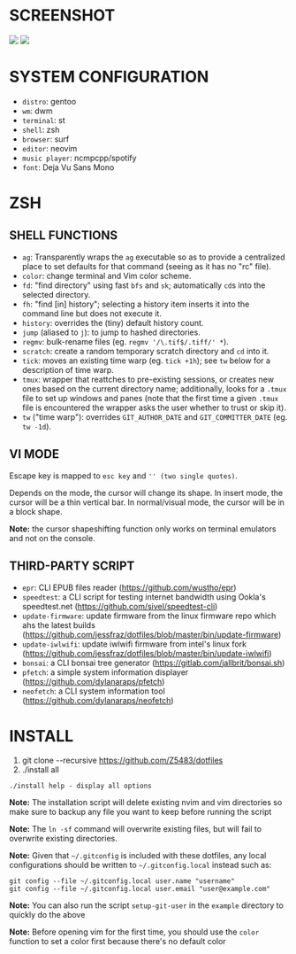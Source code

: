 # SCREENSHOT
<img src=".img/0001">
<img src=".img/0002">

# SYSTEM CONFIGURATION

* `distro`: gentoo
* `wm`: dwm
* `terminal`: st
* `shell`: zsh
* `browser`: surf
* `editor`: neovim
* `music player`: ncmpcpp/spotify
* `font`: Deja Vu Sans Mono

# ZSH

## SHELL FUNCTIONS

- `ag`: Transparently wraps the `ag` executable so as to provide a centralized place to set defaults for that command (seeing as it has no "rc" file).
- `color`: change terminal and Vim color scheme.
- `fd`: "find directory" using fast `bfs` and `sk`; automatically `cd`s into the selected directory.
- `fh`: "find [in] history"; selecting a history item inserts it into the command line but does not execute it.
- `history`: overrides the (tiny) default history count.
- `jump` (aliased to `j`): to jump to hashed directories.
- `regmv`: bulk-rename files (eg. `regmv '/\.tif$/.tiff/' *`).
- `scratch`: create a random temporary scratch directory and `cd` into it.
- `tick`: moves an existing time warp (eg. `tick +1h`); see `tw` below for a description of time warp.
- `tmux`: wrapper that reattches to pre-existing sessions, or creates new ones based on the current directory name; additionally, looks for a `.tmux` file to set up windows and panes (note that the first time a given `.tmux` file is encountered the wrapper asks the user whether to trust or skip it).
- `tw` ("time warp"): overrides `GIT_AUTHOR_DATE` and `GIT_COMMITTER_DATE` (eg. `tw -1d`).

## VI MODE

Escape key is mapped to `esc key` and `'' (two single quotes)`.

Depends on the mode, the cursor will change its shape. In insert mode, the
cursor will be a thin vertical bar. In normal/visual mode, the cursor will be in
a block shape.

**Note:** the cursor shapeshifting function only works on terminal emulators and
not on the console.

## THIRD-PARTY SCRIPT

- `epr`: CLI EPUB files reader (https://github.com/wustho/epr)
- `speedtest`: a CLI script for testing internet bandwidth using Ookla's speedtest.net (https://github.com/sivel/speedtest-cli)
- `update-firmware`: update firmware from the linux firmware repo which ahs the latest builds (https://github.com/jessfraz/dotfiles/blob/master/bin/update-firmware)
- `update-iwlwifi`: update iwlwifi firmware from intel's linux fork (https://github.com/jessfraz/dotfiles/blob/master/bin/update-iwlwifi)
- `bonsai`: a CLI bonsai tree generator (https://gitlab.com/jallbrit/bonsai.sh)
- `pfetch`: a simple system information displayer (https://github.com/dylanaraps/pfetch)
- `neofetch`: a CLI system information tool (https://github.com/dylanaraps/neofetch)

# INSTALL

1. git clone --recursive https://github.com/Z5483/dotfiles
2. ./install all

```
./install help - display all options
```

**Note:** The installation script will delete existing nvim and vim directories so make sure to backup any file you want to keep before running the script

**Note:** The `ln -sf` command will overwrite existing files, but will fail to overwrite existing directories.

**Note:** Given that `~/.gitconfig` is included with these dotfiles, any local configurations should be written to `~/.gitconfig.local` instead such as:

```
git config --file ~/.gitconfig.local user.name "username"
git config --file ~/.gitconfig.local user.email "user@example.com"
```
**Note:** You can also run the script `setup-git-user` in the `example`
directory to quickly do the above

**Note:** Before opening vim for the first time, you should use the `color` function to set a color first because there's no default color
